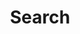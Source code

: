 ---
title: "Search" # in any language you want
layout: "search" # is necessary
# url: "/archive"
# description: "Description for Search"
summary: "search"

---